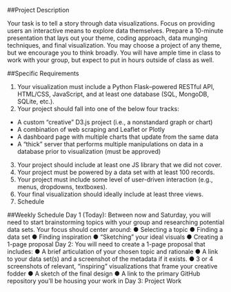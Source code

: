 ##Project Description

Your task is to tell a story through data visualizations.
Focus on providing users an interactive means to explore data themselves.
Prepare a 10-minute presentation that lays out your theme, coding approach, data
munging techniques, and final visualization.
You may choose a project of any theme, but we encourage you to think broadly.
You will have ample time in class to work with your group, but expect to put in hours
outside of class as well. 

##Specific Requirements
1. Your visualization must include a Python Flask–powered RESTful API, HTML/CSS,
JavaScript, and at least one database (SQL, MongoDB, SQLite, etc.).
2. Your project should fall into one of the below four tracks:
- A custom “creative” D3.js project (i.e., a nonstandard graph or chart)
- A combination of web scraping and Leaflet or Plotly
- A dashboard page with multiple charts that update from the same data
- A “thick” server that performs multiple manipulations on data in a database prior to visualization (must be approved)
3. Your project should include at least one JS library that we did not cover.
4. Your project must be powered by a data set with at least 100 records.
5. Your project must include some level of user-driven interaction (e.g., menus,
dropdowns, textboxes).
6. Your final visualization should ideally include at least three views.
7.  Schedule

##Weekly Schedule
Day 1 (Today):
Between now and Saturday, you will need to start brainstorming topics with your group and researching
potential data sets. Your focus should center around:
● Selecting a topic
● Finding a data set
● Finding inspiration
● “Sketching” your ideal visuals
● Creating a 1-page proposal
Day 2:
You will need to create a 1-page proposal that includes:
● A brief articulation of your chosen topic and rationale
● A link to your data set(s) and a screenshot of the metadata if it exists.
● 3 or 4 screenshots of relevant, “inspiring” visualizations that frame your creative fodder
● A sketch of the final design
● A link to the primary GitHub repository you’ll be housing your work in
Day 3:
Project Work
